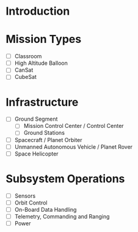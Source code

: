 Introduction
==

# Mission Types

- [ ] Classroom
- [ ] High Altitude Balloon
- [ ] CanSat
- [ ] CubeSat

# Infrastructure

- [ ] Ground Segment
  - [ ] Mission Control Center / Control Center
  - [ ] Ground Stations
- [ ] Spacecraft / Planet Orbiter
- [ ] Unmanned Autonomous Vehicle / Planet Rover
- [ ] Space Helicopter

# Subsystem Operations

- [ ] Sensors
- [ ] Orbit Control
- [ ] On-Board Data Handling
- [ ] Telemetry, Commanding and Ranging
- [ ] Power
